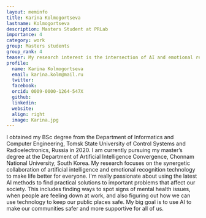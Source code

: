 ```yaml
---
layout: meminfo
title: Karina Kolmogortseva 
lastname: Kolmogortseva
description: Masters Student at PRLab
importance: 4
category: work
group: Masters students
group_rank: 4
teaser: My research interest is the intersection of AI and emotional recognition, with a strong focus on improving public well-being.
profile:
  name: Karina Kolmogortseva
  email: karina.kolm@mail.ru
  twitter:
  facebook:
  orcid: 0009-0000-1264-547X
  github:
  linkedin:
  website:
  align: right
  image: Karina.jpg
---
```



I obtained my BSc degree from the Department of Informatics and Computer Engineering, Tomsk State University of Control Systems and Radioelectronics, Russia in 2020.
I am currently pursuing my master’s degree at the Department of Artificial Intelligence Convergence, Chonnam National University, South Korea.
My research focuses on the synergetic collaboration of artificial intelligence and emotional recognition technology to make life better for everyone. I'm really passionate about using the latest AI methods to find practical solutions to important problems that affect our society. This includes finding ways to spot signs of mental health issues, when people are feeling down at work, and also figuring out how we can use technology to keep our public places safe. My big goal is to use AI to make our communities safer and more supportive for all of us.



